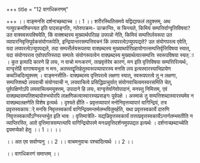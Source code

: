 +++
title = "12 वागधिकरणम्"

+++
।। वाङ्मनसि दर्शनाच्छब्दाच्च ।। 1 ।। शरीरस्थितिसमये यद्विद्याफलं तदुक्त्तम्, अथ गत्युपक्रमश्चिन्त्यत इति पादसङ्गतिः, गतेरुपक्रमः- उत्क्रान्तिः, स चिन्त्यते, किमियं सम्पत्तिर्वाग्वृत्तिविषया? उत वाक्स्वरूपविषयेति, किं वाक्शब्दस्य मुख्यार्थपरिग्रह उपपन्नो नेति, किमियं सम्पत्तिर्लयरूपा उत व्यापारनिवृत्तिपूर्वकसंयोगरूपेति, इन्द्रियान्तरसम्पत्तिवचनं किं लयपरत्वेऽप्युपपद्यते? उत संयोगपरत्व एवेति, यदा लयपरत्वेऽप्युपपद्यते, तदा सम्पर्त्तेर्लयरूपतया वाक्छब्दस्य मुख्याथर्परिग्रहायोगात्सम्पत्तिर्वृत्तिविषया स्यात्, यदा संयोगपरत्व एवोपपत्तिस्तदा सम्पत्तेः संयोगरूपत्वेन वाक्छब्दस्य मुख्यार्थत्वात्सम्पत्तिः स्वरूपविषया स्यत्ा । कुत इत्यादि कारणे हि लयः, न वाचो मनःकरणं, तत्प्रवृत्तेरेव कारणं, मन इति वृत्तिविषया सम्पत्तिरित्यर्थः, वाग्वृत्तेर्हि वागाश्रयभूता न मनः, अतस्तद्वृत्तिहेतुस्वरूपव्यापारस्य मनसि लय इत्यस्वारस्याभिप्रायेण कथञ्चिदित्युक्त्तम् । वाङ्मनसीति- वाक्छब्दस्य वृत्तिपरत्वे लक्षणा स्यात्, स्वरूपपरत्वे तु न लक्षणा, सम्पत्तिशब्दो लयवाची संयोगवाची न, लयवाचित्वे प्रसिद्धिप्राचुर्यात् संयोगवाचित्वमस्वरसमिति चेत्, पूर्वपक्षिणोऽपि लयवाचित्वमयुक्त्तम्, उपादाने हि लयः, वाग्वृत्तेर्वागेवोपादानं, मनस्तु निमित्तम्, एवं वाक्छब्दसम्पतिशब्दयोरुभयोरपि लाक्षणिकत्वास्वारस्यप्रसङ्गः पूर्वपक्षे । अस्माकं तु सम्पत्तिशब्दास्वारस्यमेव न वाक्छब्दलक्षणेति विशेष इत्यर्थः । दृश्यते हीति - प्रवृत्तव्यापारं मनोनिवृत्तव्यापारं वागिन्द्रियं, तत्र प्रवृत्तस्वकायर्े मनसि निवृत्तस्वकार्यं वागिन्द्रियमन्तर्मतम्भवितुमर्हति, यथा प्रवृत्तस्वकार्ये दारुणि निवृत्तस्वकार्योऽग्निरन्तर्भूत इति भावः । वृत्तिमात्रेति- यद्यन्निवृत्तस्वकार्यं तत्तत्प्रवृत्तस्वकार्येऽन्तर्गतम्भवतीति न व्याप्तिरस्ति, अतो वृत्तिमात्रसम्पत्त्यापि वागिन्द्रियोपरमे मनःप्रवृत्तिदर्शनमुपपद्यत इत्यर्थः । दर्शनाच्छब्दाच्चेति द्वयमप्येको हेतुः ।। 1 ।। ।।

।। अत एव सर्वाण्यनु ।। 2 ।। वाचमनुवाचः पश्चादित्यर्थः ।। 2 ।।

।। वागधिकरणं समाप्तम् ।।

